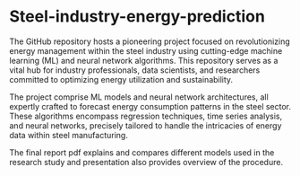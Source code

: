 # Steel-industry-energy-prediction
The  GitHub repository hosts a pioneering project focused on revolutionizing energy management within the steel industry using cutting-edge machine learning (ML) and neural network algorithms. This repository serves as a vital hub for industry professionals, data scientists, and researchers committed to optimizing energy utilization and sustainability.

The project comprise ML models and neural network architectures, all expertly crafted to forecast energy consumption patterns in the steel sector. These algorithms encompass regression techniques, time series analysis, and neural networks, precisely tailored to handle the intricacies of energy data within steel manufacturing.

The final report pdf explains and compares different models used in the research study and presentation also provides overview of the procedure.

